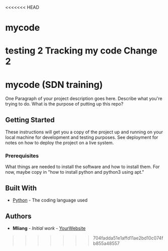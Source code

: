 <<<<<<< HEAD
# mycode
testing 2
Tracking my code
Change 2
=======

# mycode (SDN training)

One Paragraph of your project description goes here. Describe what you're trying to do.
What is the purpose of putting up this repo?

## Getting Started

These instructions will get you a copy of the project up and running on your local machine
for development and testing purposes. See deployment for notes on how to deploy the project
on a live system.

### Prerequisites

What things are needed to install the software and how to install them. For now, maybe copy in
"how to install python and python3 using apt."

## Built With

* [Python](https://www.python.org/) - The coding language used

## Authors

* **Mliang** - *Initial work* - [YourWebsite](https://example.com/)
>>>>>>> 704fadda51e1affd11ae2bd10c074fb855a48557
